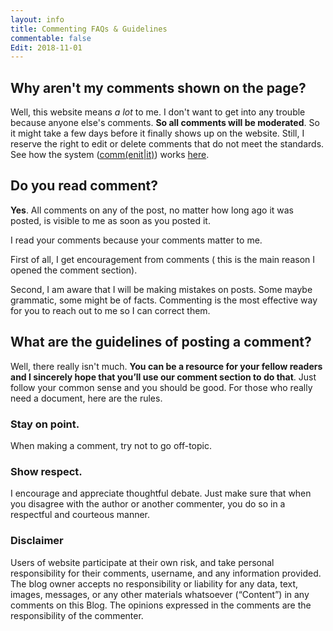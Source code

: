 ```yaml
---
layout: info
title: Commenting FAQs & Guidelines
commentable: false
Edit: 2018-11-01
---
```



## Why aren't my comments shown on the page?

Well, this website means *a lot* to me. I don't want to get into any trouble because anyone else's comments. **So all comments will be moderated**. So it might take a few days before it finally shows up on the website. Still, I reserve the right to edit or delete comments that do not meet the standards. See how the system ([comm(enit\|it)](https://commentit.io/)) works [here](https://commentit.io/faq).

## Do you read comment?

**Yes**. All comments on any of the post, no matter how long ago it was posted, is visible to me as soon as you posted it. 

I read your comments because your comments matter to me.

First of all, I get encouragement from comments ( this is the main reason I opened the comment section).

Second, I am aware that I will be making mistakes on posts. Some maybe grammatic, some might be of facts. Commenting is the most effective way for you to reach out to me so I can correct them. 

## What are the guidelines of posting a comment?

Well, there really isn't much. **You can be a resource for your fellow readers and I sincerely hope that you’ll use our comment section to do that**. Just follow your common sense and you should be good. For those who really need a document, here are the rules.

### Stay on point.

When making a comment, try not to go off-topic. 

### Show respect.

I encourage and appreciate thoughtful debate. Just make sure that when you disagree with the author or another commenter, you do so in a respectful and courteous manner.

### Disclaimer

Users of website participate at their own risk, and take personal responsibility for their comments, username, and any information provided. The blog owner accepts no responsibility or liability for any data, text, images, messages, or any other materials whatsoever (“Content”) in any comments on this Blog. The opinions expressed in the comments are the responsibility of the commenter.

